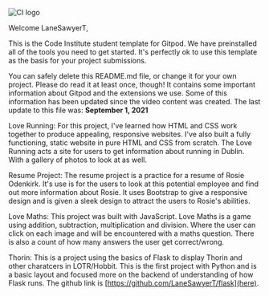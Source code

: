 ![CI logo](https://codeinstitute.s3.amazonaws.com/fullstack/ci_logo_small.png)

Welcome LaneSawyerT,

This is the Code Institute student template for Gitpod. We have preinstalled all of the tools you need to get started. It's perfectly ok to use this template as the basis for your project submissions.

You can safely delete this README.md file, or change it for your own project. Please do read it at least once, though! It contains some important information about Gitpod and the extensions we use. Some of this information has been updated since the video content was created. The last update to this file was: **September 1, 2021**


Love Running: For this project, I've learned how HTML and CSS work together to produce appealing, responsive websites.
I've also built a fully functioning, static website in pure HTML and CSS from scratch. The Love Running acts a site for users to get information about running in Dublin. With a gallery of photos to look at as well.

Resume Project: The resume project is a practice for a resume of Rosie Odenkirk. It's use is for the users to look at this potential employee and find out more information about Rosie. It uses Bootstrap to give a responsive design and is given a sleek design to attract the users to Rosie's abilities. 

Love Maths:  This project was built with JavaScript. Love Maths is a game using addition, subtraction, multiplication and division. Where the user can click on each image and will be encountered with a maths question. There is also a count of how many answers the user get correct/wrong.

Thorin: This is a project using the basics of Flask to display Thorin and other charatcers in LOTR/Hobbit. This is the first project with Python and is a basic layout and focused more on the backend of understanding of how Flask runs. The github link is [https://github.com/LaneSawyerT/flask](here).
